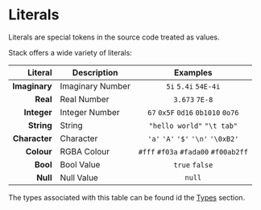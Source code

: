 
# Literals

Literals are special tokens in the source code treated as values.

Stack offers a wide variety of literals:

|       Literal | Description      | Examples                             |
|--------------:|------------------|:------------------------------------:|
| **Imaginary** | Imaginary Number | `5i` `5.4i` `54E-4i`                 |
|      **Real** | Real Number      | `3.673` `7E-8`                       |
|   **Integer** | Integer Number   | `67` `0x5F` `0d16` `0b1010` `0o76`   |
|    **String** | String           | `"hello world"` `"\t tab"`           |
| **Character** | Character        | `'a'` `'A'` `'$'` `'\n'` `'\0xB2'`   |
|    **Colour** | RGBA Colour      | `#fff` `#f03a` `#fada00` `#f00ab2ff` |
|      **Bool** | Bool Value       | `true` `false`                       |
|      **Null** | Null Value       | `null`                               |

The types associated with this table can be
found id the [Types](Types.md) section.